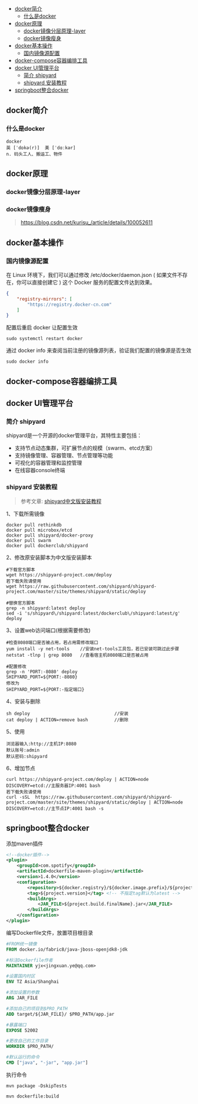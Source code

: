 
- [docker简介](#docker%e7%ae%80%e4%bb%8b)
  - [什么是docker](#%e4%bb%80%e4%b9%88%e6%98%afdocker)
- [docker原理](#docker%e5%8e%9f%e7%90%86)
  - [docker镜像分层原理-layer](#docker%e9%95%9c%e5%83%8f%e5%88%86%e5%b1%82%e5%8e%9f%e7%90%86-layer)
  - [docker镜像瘦身](#docker%e9%95%9c%e5%83%8f%e7%98%a6%e8%ba%ab)
- [docker基本操作](#docker%e5%9f%ba%e6%9c%ac%e6%93%8d%e4%bd%9c)
  - [国内镜像源配置](#%e5%9b%bd%e5%86%85%e9%95%9c%e5%83%8f%e6%ba%90%e9%85%8d%e7%bd%ae)
- [docker-compose容器编排工具](#docker-compose%e5%ae%b9%e5%99%a8%e7%bc%96%e6%8e%92%e5%b7%a5%e5%85%b7)
- [docker UI管理平台](#docker-ui%e7%ae%a1%e7%90%86%e5%b9%b3%e5%8f%b0)
  - [简介 shipyard](#%e7%ae%80%e4%bb%8b-shipyard)
  - [shipyard 安装教程](#shipyard-%e5%ae%89%e8%a3%85%e6%95%99%e7%a8%8b)
- [springboot整合docker](#springboot%e6%95%b4%e5%90%88docker)

## docker简介

### 什么是docker

```
docker
英 [ˈdɒkə(r)]  美 [ˈdɑːkər] 
n. 码头工人、搬运工、物件
```

## docker原理

### docker镜像分层原理-layer


### docker镜像瘦身
>https://blog.csdn.net/kurisu_/article/details/100052611


## docker基本操作

### 国内镜像源配置

在 Linux 环境下，我们可以通过修改 /etc/docker/daemon.json ( 如果文件不存在，你可以直接创建它 ) 这个 Docker 服务的配置文件达到效果。
```json
{
    "registry-mirrors": [
        "https://registry.docker-cn.com"
    ]
}
```

配置后重启 docker 让配置生效
```shell
sudo systemctl restart docker
```

通过 docker info 来查阅当前注册的镜像源列表，验证我们配置的镜像源是否生效
```shell
sudo docker info
```


## docker-compose容器编排工具



## docker UI管理平台

### 简介 shipyard
shipyard是一个开源的docker管理平台，其特性主要包括：

- 支持节点动态集群，可扩展节点的规模（swarm、etcd方案）
- 支持镜像管理、容器管理、节点管理等功能
- 可视化的容器管理和监控管理
- 在线容器console终端

### shipyard 安装教程

> 参考文章: [shipyard中文版安装教程](https://www.fcwys.cc/archives/145.html)

1、下载所需镜像
```shell
docker pull rethinkdb
docker pull microbox/etcd
docker pull shipyard/docker-proxy
docker pull swarm
docker pull dockerclub/shipyard
```

2、修改原安装脚本为中文版安装脚本
```shell
#下载官方脚本
wget https://shipyard-project.com/deploy
若下载失败请使用
wget https://raw.githubusercontent.com/shipyard/shipyard- 
project.com/master/site/themes/shipyard/static/deploy

#替换官方脚本
grep -n shipyard:latest deploy
sed -i 's/shipyard\/shipyard:latest/dockerclub\/shipyard:latest/g' deploy
```

3、设置web访问端口(根据需要修改)
```shell
#检查8080端口是否被占用，若占用需修改端口
yum install -y net-tools    //安装net-tools工具包，若已安装可跳过此步骤
netstat -tlnp | grep 8080   //查看宿主机8080端口是否被占用

#配置修改
grep -n 'PORT:-8080' deploy
SHIPYARD_PORT=${PORT:-8080}
修改为
SHIPYARD_PORT=${PORT:-指定端口}
```

4、安装与删除
```shell
sh deploy                                //安装
cat deploy | ACTION=remove bash          //删除
```

5、使用
```shell
浏览器输入:http://主机IP:8080
默认账号:admin
默认密码:shipyard
```

6、增加节点
```shell
curl https://shipyard-project.com/deploy | ACTION=node DISCOVERY=etcd://主服务器IP:4001 bash 
若下载失败请使用
curl -sSL  https://raw.githubusercontent.com/shipyard/shipyard-project.com/master/site/themes/shipyard/static/deploy | ACTION=node DISCOVERY=etcd://主节点IP:4001 bash -s
```



## springboot整合docker


添加maven插件
```xml
<!--docker插件-->
<plugin>
    <groupId>com.spotify</groupId>
    <artifactId>dockerfile-maven-plugin</artifactId>
    <version>1.4.0</version>
    <configuration>
        <repository>${docker.registry}/${docker.image.prefix}/${project.artifactId}</repository>
        <tag>${project.version}</tag> <!-- 不指定tag默认为latest -->
        <buildArgs>
            <JAR_FILE>${project.build.finalName}.jar</JAR_FILE>
        </buildArgs>
    </configuration>
</plugin>
```

编写Dockerfile文件，放置项目根目录
```Dockerfile
#FROM统一镜像
FROM docker.io/fabric8/java-jboss-openjdk8-jdk

#标注Dockerfile作者
MAINTAINER yjx<jingxuan.ye@qq.com>

#设置国内时区
ENV TZ Asia/Shanghai

#添加设置的参数
ARG JAR_FILE

#添加自己的项目到$PRO_PATH
ADD target/${JAR_FILE}/ $PRO_PATH/app.jar

#暴露端口
EXPOSE 52002

#更改自己的工作目录
WORKDIR $PRO_PATH/

#默认运行的命令
CMD ["java", "-jar", "app.jar"]
```

执行命令
```shell
mvn package -DskipTests

mvn dockerfile:build
```